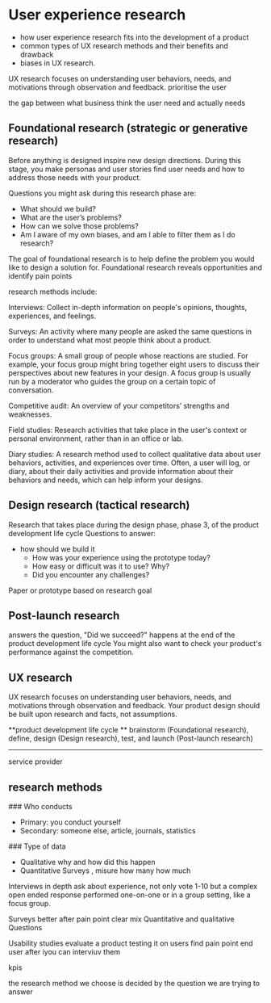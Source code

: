 # User experience research

* how user experience research fits into the development of a product
* common types of UX research methods and their benefits and drawback
* biases in UX research.

UX research focuses on understanding user behaviors, needs, and motivations
through observation and feedback.
prioritise the user

the gap between what business think the user need and actually needs

## Foundational research (strategic or generative research)

Before anything is designed inspire new design directions.
During this stage, you make personas and user stories
find user needs and how to address those needs with your product.

Questions you might ask during this research phase are:
* What should we build?
* What are the user’s problems?
* How can we solve those problems?
* Am I aware of my own biases, and am I able to filter them as I do research?

The goal of foundational research is to help define the problem you would like to design a solution for.
Foundational research reveals opportunities and identify pain points

research methods include:

Interviews:
Collect in-depth information on people's opinions, thoughts, experiences, and feelings.

Surveys:
An activity where many people are asked the same questions in order to understand what most people think about a product.

Focus groups:
A small group of people whose reactions are studied.
For example, your focus group might bring together eight users to discuss their perspectives about new features in your design.
A focus group is usually run by a moderator who guides the group on a certain topic of conversation.

Competitive audit:
An overview of your competitors’ strengths and weaknesses.

Field studies: Research activities that take place in the user's context or personal environment, rather than in an office or lab.

Diary studies: A research method used to collect qualitative data about user behaviors, activities, and experiences over time.
Often, a user will log, or diary, about their daily activities and provide information about their behaviors and needs, which can help inform your designs.

## Design research (tactical research)

Research that takes place during the design phase, phase 3, of the product development life cycle
Questions to answer:
* how should we build it
  * How was your experience using the prototype today?
  * How easy or difficult was it to use? Why?
  * Did you encounter any challenges?

Paper or prototype based on research goal

## Post-launch research

answers the question, "Did we succeed?"
happens at the end of the product development life cycle
You might also want to check your product's performance against the competition.

## UX research

UX research focuses on understanding user behaviors, needs,
and motivations through observation and feedback.
Your product design should be built upon research and facts, not assumptions.

**product development life cycle **
brainstorm (Foundational research), define, design (Design research), test, and launch (Post-launch research)

----
service provider


## research methods

### Who conducts
+ Primary: you conduct yourself
+ Secondary: someone else, article, journals, statistics

### Type of data
+ Qualitative why and how did this happen
+ Quantitative Surveys , misure how many how much

Interviews
in depth ask about experience, not only vote 1-10 but a complex open ended response
performed one-on-one or in a group setting, like a focus group.

Surveys
better after pain point clear
mix Quantitative and qualitative Questions

Usability studies
evaluate a product testing it on users
find pain point end user
 after iyou can interviuv them

 kpis

 the research method we choose is decided by
the question we are trying to answer
